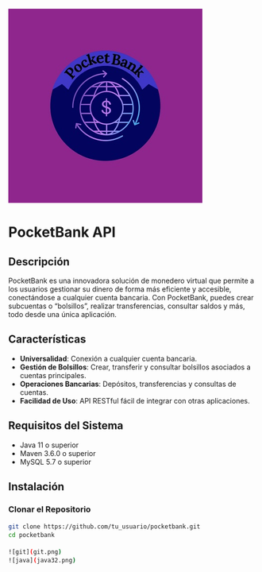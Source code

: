 ![makaia](logo-4.jpg)

# PocketBank API

## Descripción

PocketBank es una innovadora solución de monedero virtual que permite a los usuarios gestionar su dinero de forma más eficiente y accesible, conectándose a cualquier cuenta bancaria. Con PocketBank, puedes crear subcuentas o “bolsillos”, realizar transferencias, consultar saldos y más, todo desde una única aplicación.

## Características

- **Universalidad**: Conexión a cualquier cuenta bancaria.
- **Gestión de Bolsillos**: Crear, transferir y consultar bolsillos asociados a cuentas principales.
- **Operaciones Bancarias**: Depósitos, transferencias y consultas de cuentas.
- **Facilidad de Uso**: API RESTful fácil de integrar con otras aplicaciones.

## Requisitos del Sistema

- Java 11 o superior
- Maven 3.6.0 o superior
- MySQL 5.7 o superior

## Instalación

### Clonar el Repositorio

```bash
git clone https://github.com/tu_usuario/pocketbank.git
cd pocketbank

![git](git.png)
![java](java32.png)
